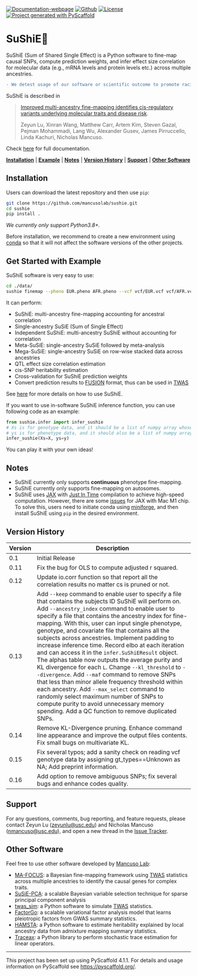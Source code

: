 [![Documentation-webpage](https://img.shields.io/badge/Docs-Available-brightgreen)](https://mancusolab.github.io/sushie/)
[![Github](https://img.shields.io/github/stars/mancusolab/sushie?style=social)](https://github.com/mancusolab/sushie)
[![License](https://img.shields.io/badge/License-MIT-yellow.svg)](https://opensource.org/licenses/MIT)
[![Project generated with PyScaffold](https://img.shields.io/badge/-PyScaffold-005CA0?logo=pyscaffold)](https://pyscaffold.org/)

# SuShiE🍣

SuShiE (Sum of Shared Single Effect) is a Python software to fine-map
causal SNPs, compute prediction weights, and infer effect size
correlation for molecular data (e.g., mRNA levels and protein levels
etc.) across multiple ancestries.

``` diff
- We detest usage of our software or scientific outcome to promote racial discrimination.
```

SuShiE is described in
>  [Improved multi-ancestry fine-mapping identifies cis-regulatory variants underlying molecular traits and disease risk](https://www.medrxiv.org/content/10.1101/2024.04.15.24305836v1).
>
> Zeyun Lu,  Xinran Wang,  Matthew Carr,  Artem Kim,  Steven Gazal,  Pejman Mohammadi,  Lang Wu,  Alexander Gusev,  James Pirruccello,  Linda Kachuri,  Nicholas Mancuso.

Check [here](https://mancusolab.github.io/sushie/) for full
documentation.

  [**Installation**](#installation)
  | [**Example**](#get-started-with-example)
  | [**Notes**](#notes)
  | [**Version History**](#version-history)
  | [**Support**](#support)
  | [**Other Software**](#other-software)

## Installation

Users can download the latest repository and then use `pip`:

``` bash
git clone https://github.com/mancusolab/sushie.git
cd sushie
pip install .
```

*We currently only support Python3.8+.*

Before installation, we recommend to create a new environment using
[conda](https://docs.conda.io/en/latest/) so that it will not affect the
software versions of the other projects.

## Get Started with Example

SuShiE software is very easy to use:

``` bash
cd ./data/
sushie finemap --pheno EUR.pheno AFR.pheno --vcf vcf/EUR.vcf vcf/AFR.vcf --covar EUR.covar AFR.covar --output ./test_result
```

It can perform:

-   SuShiE: multi-ancestry fine-mapping accounting for ancestral
    correlation
-   Single-ancestry SuSiE (Sum of Single Effect)
-   Independent SuShiE: multi-ancestry SuShiE without accounting for
    correlation
-   Meta-SuSiE: single-ancestry SuSiE followed by meta-analysis
-   Mega-SuSiE: single-ancestry SuSiE on row-wise stacked data across
    ancestries
-   QTL effect size correlation estimation
-   cis-SNP heritability estimation
-   Cross-validation for SuShiE prediction weights
-   Convert prediction results to
    [FUSION](http://gusevlab.org/projects/fusion/) format, thus can be
    used in [TWAS](https://www.nature.com/articles/ng.3506)

See [here](https://mancusolab.github.io/sushie/) for more details on how
to use SuShiE.

If you want to use in-software SuShiE inference function, you can use
following code as an example:

``` python
from sushie.infer import infer_sushie
# Xs is for genotype data, and it should be a list of numpy array whose length is the number of ancestry.
# ys is for phenotype data, and it should also be a list of numpy array whose length is the number of ancestry.
infer_sushie(Xs=X, ys=y)
```

You can play it with your own ideas!

## Notes

-   SuShiE currently only supports **continuous** phenotype fine-mapping.
-   SuShiE currently only supports fine-mapping on autosomes.
-   SuShiE uses [JAX](https://github.com/google/jax) with [Just In
    Time](https://jax.readthedocs.io/en/latest/jax-101/02-jitting.html)
    compilation to achieve high-speed computation. However, there are
    some [issues](https://github.com/google/jax/issues/5501) for JAX
    with Mac M1 chip. To solve this, users need to initiate conda using
    [miniforge](https://github.com/conda-forge/miniforge), and then
    install SuShiE using `pip` in the desired environment.

## Version History

| Version | Description                                                                                                                                                                                                                                                                                                                                                                                                                                                                                                                                                                                                                                                                                                                                                                                                                                                                                               |
|---------|-----------------------------------------------------------------------------------------------------------------------------------------------------------------------------------------------------------------------------------------------------------------------------------------------------------------------------------------------------------------------------------------------------------------------------------------------------------------------------------------------------------------------------------------------------------------------------------------------------------------------------------------------------------------------------------------------------------------------------------------------------------------------------------------------------------------------------------------------------------------------------------------------------------|
| 0.1     | Initial Release                                                                                                                                                                                                                                                                                                                                                                                                                                                                                                                                                                                                                                                                                                                                                                                                                                                                                           |
| 0.11    | Fix the bug for OLS to compute adjusted r squared.                                                                                                                                                                                                                                                                                                                                                                                                                                                                                                                                                                                                                                                                                                                                                                                                                                                        |
| 0.12    | Update io.corr function so that report all the correlation results no matter cs is pruned or not.                                                                                                                                                                                                                                                                                                                                                                                                                                                                                                                                                                                                                                                                                                                                                                                                         |
| 0.13    | Add `--keep` command to enable user to specify a file that contains the subjects ID SuShiE will perform on. Add `--ancestry_index` command to enable user to specify a file that contains the ancestry index for fine-mapping. With this, user can input single phenotype, genotype, and covariate file that contains all the subjects across ancestries. Implement padding to increase inference time. Record elbo at each iteration and can access it in the `infer.SuShiEResult` object. The alphas table now outputs the average purity and KL divergence for each `L`. Change `--kl_threshold` to `--divergence`. Add `--maf` command to remove SNPs that less than minor allele frequency threshold within each ancestry. Add `--max_select` command to randomly select maximum number of SNPs to compute purity to avoid unnecessary memory spending. Add a QC function to remove duplicated SNPs. |
| 0.14    | Remove KL-Divergence pruning. Enhance command line appearance and improve the output files contents. Fix small bugs on multivariate KL.                                                                                                                                                                                                                                                                                                                                                                                                                                                                                                                                                                                                                                                                                                                                                                   |
| 0.15    | Fix several typos; add a sanity check on reading vcf genotype data by assigning gt_types==Unknown as NA; Add preprint information.                                                                                                                                                                                                                                                                                                                                                                                                                                                                                                                                                                                                                                                                                                                                                                        |
| 0.16  | Add option to remove ambiguous SNPs; fix several bugs and enhance codes quality.                                                                                                                                                                                                                                                                                                                                                                                                                                                                                                                                                                                                                                                                                                                                                                                                                          |

## Support

For any questions, comments, bug reporting, and feature requests, please contact Zeyun Lu (<zeyunlu@usc.edu>) and
Nicholas Mancuso (<nmancuso@usc.edu>), and open a new thread in the [Issue
Tracker](https://github.com/mancusolab/sushie/issues).

## Other Software

Feel free to use other software developed by [Mancuso
Lab](https://www.mancusolab.com/):

-   [MA-FOCUS](https://github.com/mancusolab/ma-focus): a Bayesian
    fine-mapping framework using
    [TWAS](https://www.nature.com/articles/ng.3506) statistics across
    multiple ancestries to identify the causal genes for complex traits.
-   [SuSiE-PCA](https://github.com/mancusolab/susiepca): a scalable
    Bayesian variable selection technique for sparse principal component
    analysis
-   [twas_sim](https://github.com/mancusolab/twas_sim): a Python
    software to simulate [TWAS](https://www.nature.com/articles/ng.3506)
    statistics.
-   [FactorGo](https://github.com/mancusolab/factorgo): a scalable
    variational factor analysis model that learns pleiotropic factors
    from GWAS summary statistics.
-   [HAMSTA](https://github.com/tszfungc/hamsta): a Python software to
    estimate heritability explained by local ancestry data from
    admixture mapping summary statistics.
-   [Traceax](https://github.com/tszfungc/traceax): a Python library to perform stochastic trace estimation for linear operators.

------------------------------------------------------------------------

This project has been set up using PyScaffold 4.1.1. For details and
usage information on PyScaffold see <https://pyscaffold.org/>.
